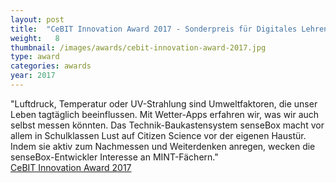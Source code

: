 ```yaml
---
layout: post
title:  "CeBIT Innovation Award 2017 - Sonderpreis für Digitales Lehren und Lernen"
weight:   8
thumbnail: /images/awards/cebit-innovation-award-2017.jpg
type: award
categories: awards
year: 2017
---
```

"Luftdruck, Temperatur oder UV-Strahlung sind Umweltfaktoren, die unser Leben tagtäglich beeinflussen. Mit Wetter-Apps erfahren wir, was wir auch selbst messen könnten. Das Technik-Baukastensystem senseBox macht vor allem in Schulklassen Lust auf Citizen Science vor der eigenen Haustür. Indem sie aktiv zum Nachmessen und Weiterdenken anregen, wecken die senseBox-Entwickler Interesse an MINT-Fächern."
<br><a href="http://www.cebitaward.de/preistraeger/preistraeger-2017/sensebox.html">CeBIT Innovation Award 2017</a>

